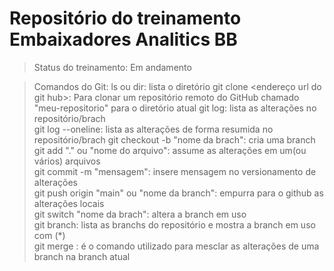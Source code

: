 <h1>Repositório do treinamento Embaixadores Analitics BB</h1>

> Status do treinamento: Em andamento

> Comandos do Git:
ls ou dir: lista o diretório 
git clone <endereço url do git hub>: Para clonar um repositório remoto do GitHub chamado "meu-repositorio" para o diretório atual
git log: lista as alterações no repositório/brach   
git log --oneline: lista as alterações de forma resumida no repositório/brach
git checkout -b "nome da brach": cria uma branch  
git add "." ou "nome do arquivo": assume as alterações em um(ou vários) arquivos  
git commit -m "mensagem": insere mensagem no versionamento de alterações  
git push origin "main" ou "nome da branch": empurra para o github as alterações locais  
git switch "nome da brach": altera a branch em uso  
git branch: lista as branchs do repositório e mostra a branch em uso com (*)  
git merge <branch>: é o comando utilizado para mesclar as alterações de uma branch na branch atual  